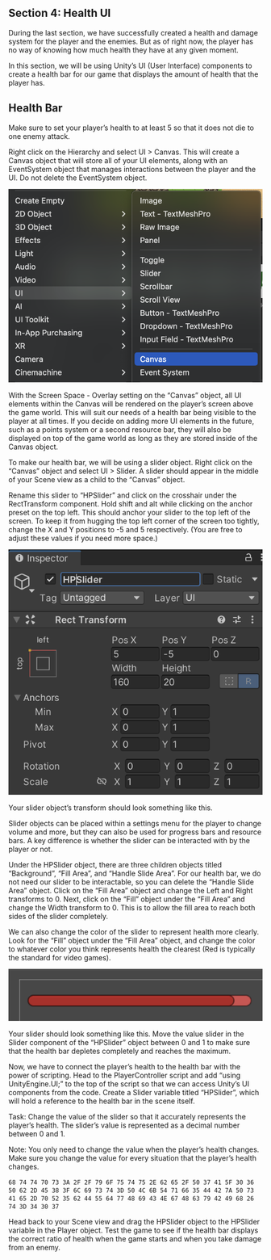 ## Section 4: Health UI

During the last section, we have successfully created a health and damage system for the player and the enemies. But as of right now, the player has no way of knowing how much health they have at any given moment.

In this section, we will be using Unity’s UI (User Interface) components to create a health bar for our game that displays the amount of health that the player has.

## Health Bar
Make sure to set your player’s health to at least 5 so that it does not die to one enemy attack.

Right click on the Hierarchy and select UI > Canvas. This will create a Canvas object that will store all of your UI elements, along with an EventSystem object that manages interactions between the player and the UI. Do not delete the EventSystem object.

![disable view](images/fig4.1.png)

With the Screen Space - Overlay setting on the “Canvas” object, all UI elements within the Canvas will be rendered on the player’s screen above the game world. This will suit our needs of a health bar being visible to the player at all times. If you decide on adding more UI elements in the future, such as a points system or a second resource bar, they will also be displayed on top of the game world as long as they are stored inside of the Canvas object.

To make our health bar, we will be using a slider object. Right click on the “Canvas” object and select UI > Slider. A slider should appear in the middle of your Scene view as a child to the “Canvas” object. 

Rename this slider to “HPSlider” and click on the crosshair under the RectTransform component. Hold shift and alt while clicking on the anchor preset on the top left. This should anchor your slider to the top left of the screen. To keep it from hugging the top left corner of the screen too tightly, change the X and Y positions to -5 and 5 respectively. (You are free to adjust these values if you need more space.)

![disable view](images/fig4.2.png)

Your slider object’s transform should look something like this.

Slider objects can be placed within a settings menu for the player to change volume and more, but they can also be used for progress bars and resource bars. A key difference is whether the slider can be interacted with by the player or not.

Under the HPSlider object, there are three children objects titled “Background”, “Fill Area”, and “Handle Slide Area”. For our health bar, we do not need our slider to be interactable, so you can delete the “Handle Slide Area” object. Click on the “Fill Area” object and change the Left and Right transforms to 0. Next, click on the “Fill” object under the “Fill Area” and change the Width transform to 0. This is to allow the fill area to reach both sides of the slider completely.

We can also change the color of the slider to represent health more clearly. Look for the “Fill” object under the “Fill Area” object, and change the color to whatever color you think represents health the clearest (Red is typically the standard for video games). 

![disable view](images/fig4.3.png)

Your slider should look something like this. Move the value slider in the Slider component of the “HPSlider” object between 0 and 1 to make sure that the health bar depletes completely and reaches the maximum.

Now, we have to connect the player’s health to the health bar with the power of scripting. Head to the PlayerController script and add “using UnityEngine.UI;” to the top of the script so that we can access Unity’s UI components from the code. Create a Slider variable titled “HPSlider”, which will hold a reference to the health bar in the scene itself.

Task: Change the value of the slider so that it accurately represents the player’s health. The slider’s value is represented as a decimal number between 0 and 1.

Note: You only need to change the value when the player’s health changes. Make sure you change the value for every situation that the player’s health changes. 

``` 
68 74 74 70 73 3A 2F 2F 79 6F 75 74 75 2E 62 65 2F 50 37 41 5F 30 36 50 62 2D 45 38 3F 6C 69 73 74 3D 50 4C 6B 54 71 66 35 44 42 7A 50 73 41 65 2D 70 52 35 62 44 55 64 77 48 69 43 4E 67 48 63 79 42 49 68 26 74 3D 34 30 37 
```

Head back to your Scene view and drag the HPSlider object to the HPSlider variable in the Player object. Test the game to see if the health bar displays the correct ratio of health when the game starts and when you take damage from an enemy.
